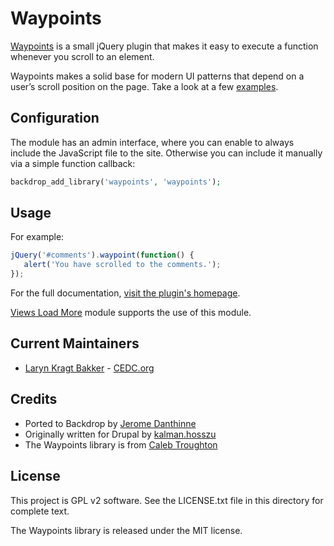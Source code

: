 # Waypoints

[Waypoints](http://imakewebthings.github.com/jquery-waypoints/) 
is a small jQuery plugin that makes it easy to execute
a function whenever you scroll to an element.

Waypoints makes a solid base for modern UI patterns that depend 
on a user’s scroll position on the page.
Take a look at a few [examples](http://imakewebthings.github.com/jquery-waypoints/#examples).

## Configuration

The module has an admin interface, where you can enable to always 
include the JavaScript file to the site.
Otherwise you can include it manually via a simple function callback:

```php
backdrop_add_library('waypoints', 'waypoints');
```

## Usage

For example:

```javascript
jQuery('#comments').waypoint(function() {
   alert('You have scrolled to the comments.');
});
```

For the full documentation,
[visit the plugin's homepage](http://imakewebthings.github.com/jquery-waypoints/).

[Views Load More](https://github.com/backdrop-contrib/views_load_more)
module supports the use of this module.

## Current Maintainers

- [Laryn Kragt Bakker](https://github.com/laryn/) - [CEDC.org](https://CEDC.org) 

## Credits

- Ported to Backdrop by [Jerome Danthinne](https://github.com/jdanthinne/)
- Originally written for Drupal by [kalman.hosszu](https://www.drupal.org/u/kalman.hosszu)
- The Waypoints library is from [Caleb Troughton](https://github.com/imakewebthings)

## License

This project is GPL v2 software. See the LICENSE.txt file in this directory for
complete text.

The Waypoints library is released under the MIT license.

